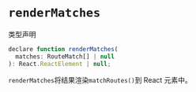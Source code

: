 # `renderMatches`

类型声明

```javascript
declare function renderMatches(
  matches: RouteMatch[] | null
): React.ReactElement | null;
```

`renderMatches`将结果渲染`matchRoutes()`到 React 元素中。
